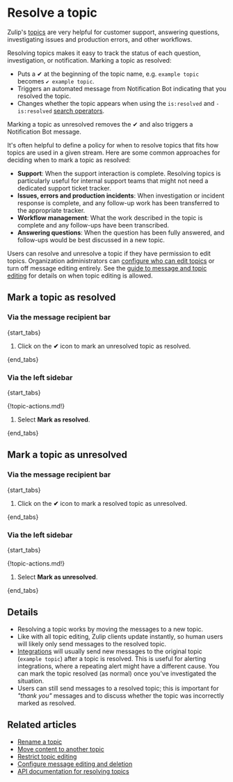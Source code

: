 # Resolve a topic

Zulip's [topics](/help/streams-and-topics) are very
helpful for customer support, answering questions, investigating
issues and production errors, and other workflows.

Resolving topics makes it easy to track the status of each question,
investigation, or notification. Marking a topic as resolved:

* Puts a ✔ at the beginning of the topic name, e.g. `example topic`
  becomes `✔ example topic`.
* Triggers an automated message from Notification Bot indicating that
  you resolved the topic.
* Changes whether the topic appears when using the `is:resolved` and
  `-is:resolved` [search operators](/help/search-for-messages).

Marking a topic as unresolved removes the ✔ and also triggers a
Notification Bot message.

It's often helpful to define a policy for when to resolve topics that
fits how topics are used in a given stream. Here are some common
approaches for deciding when to mark a topic as resolved:

* **Support**: When the support interaction is complete. Resolving
  topics is particularly useful for internal support teams that might
  not need a dedicated support ticket tracker.
* **Issues, errors and production incidents**: When investigation or
  incident response is complete, and any follow-up work has been
  transferred to the appropriate tracker.
* **Workflow management**: What the work described in the topic is
  complete and any follow-ups have been transcribed.
* **Answering questions**: When the question has been fully answered,
  and follow-ups would be best discussed in a new topic.

Users can resolve and unresolve a topic if they have permission to edit
topics. Organization administrators can [configure who can edit
topics](/help/configure-who-can-edit-topics) or turn off message
editing entirely. See the [guide to message and topic
editing](/help/configure-message-editing-and-deletion) for details
on when topic editing is allowed.

## Mark a topic as resolved

### Via the message recipient bar

{start_tabs}

1. Click on the **✔** icon to mark an unresolved topic as resolved.

{end_tabs}

### Via the left sidebar

{start_tabs}

{!topic-actions.md!}

1. Select **Mark as resolved**.

{end_tabs}

## Mark a topic as unresolved

### Via the message recipient bar

{start_tabs}

1. Click on the **✔** icon to mark a resolved topic as unresolved.

{end_tabs}

### Via the left sidebar

{start_tabs}

{!topic-actions.md!}

1. Select **Mark as unresolved**.

{end_tabs}


## Details

* Resolving a topic works by moving the messages to a new topic.
* Like with all topic editing, Zulip clients update instantly, so
  human users will likely only send messages to the resolved topic.
* [Integrations](/integrations) will usually send new messages to the
  original topic (`example topic`) after a topic is resolved. This is
  useful for alerting integrations, where a repeating alert might have a
  different cause. You can mark the topic resolved (as normal) once
  you've investigated the situation.
* Users can still send messages to a resolved topic; this
  is important for _"thank you"_ messages and to discuss whether
  the topic was incorrectly marked as resolved.

## Related articles

* [Rename a topic](/help/rename-a-topic)
* [Move content to another topic](/help/move-content-to-another-topic)
* [Restrict topic editing](/help/configure-who-can-edit-topics)
* [Configure message editing and deletion](/help/configure-message-editing-and-deletion)
* [API documentation for resolving topics](/api/update-message)
